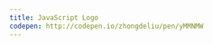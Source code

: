 ```yaml
---
title: JavaScript Logo                   
codepen: http://codepen.io/zhongdeliu/pen/yMMNMW 
---
```

